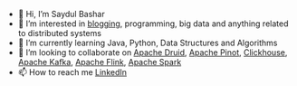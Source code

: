 - 👋 Hi, I’m Saydul Bashar
- 👀 I’m interested in [blogging](https://datastreamiq.com/blogs?blogcategory=Saydul+Bashar), programming, big data and anything related to distributed systems
- 🌱 I’m currently learning Java, Python, Data Structures and Algorithms
- 💞️ I’m looking to collaborate on [Apache Druid](https://druid.apache.org/), [Apache Pinot](https://pinot.apache.org/), [Clickhouse](https://clickhouse.com/), [Apache Kafka](https://kafka.apache.org/), [Apache Flink](https://flink.apache.org/), [Apache Spark](https://spark.apache.org/)
- 📫 How to reach me [LinkedIn](https://www.linkedin.com/in/saydulbashar/)

<!---
sbashar/sbashar is a ✨ special ✨ repository because its `README.md` (this file) appears on your GitHub profile.
You can click the Preview link to take a look at your changes.
--->
